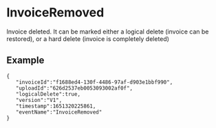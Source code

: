 # InvoiceRemoved
Invoice deleted. It can be marked either a logical delete (invoice can be restored), or a hard delete (invoice is completely deleted)

## Example

```
{
   "invoiceId":"f1688ed4-130f-4486-97af-d903e1bbf990",
   "uploadId":"626d2537eb0053093002af0f",
   "logicalDelete":true,
   "version":"V1",
   "timestamp":1651320225861,
   "eventName":"InvoiceRemoved"
}  
```